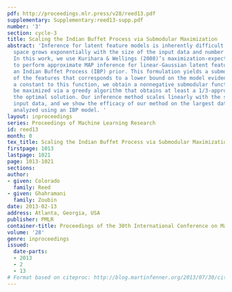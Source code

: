 ```yaml
---
pdf: http://proceedings.mlr.press/v28/reed13.pdf
supplementary: Supplementary:reed13-supp.pdf
number: '3'
section: cycle-3
title: Scaling the Indian Buffet Process via Submodular Maximization
abstract: 'Inference for latent feature models is inherently difficult as the inference
  space grows exponentially with the size of the input data and number of latent features.
  In this work, we use Kurihara & Wellings (2008)’s maximization-expectation framework
  to perform approximate MAP inference for linear-Gaussian latent feature models with
  an Indian Buffet Process (IBP) prior. This formulation yields a submodular function
  of the features that corresponds to a lower bound on the model evidence. By adding
  a constant to this function, we obtain a nonnegative submodular function that can
  be maximized via a greedy algorithm that obtains at least a 1/3-approximation to
  the optimal solution. Our inference method scales linearly with the size of the
  input data, and we show the efficacy of our method on the largest datasets currently
  analyzed using an IBP model. '
layout: inproceedings
series: Proceedings of Machine Learning Research
id: reed13
month: 0
tex_title: Scaling the Indian Buffet Process via Submodular Maximization
firstpage: 1013
lastpage: 1021
page: 1013-1021
sections: 
author:
- given: Colorado
  family: Reed
- given: Ghahramani
  family: Zoubin
date: 2013-02-13
address: Atlanta, Georgia, USA
publisher: PMLR
container-title: Proceedings of the 30th International Conference on Machine Learning
volume: '28'
genre: inproceedings
issued:
  date-parts:
  - 2013
  - 2
  - 13
# Format based on citeproc: http://blog.martinfenner.org/2013/07/30/citeproc-yaml-for-bibliographies/
---
```

